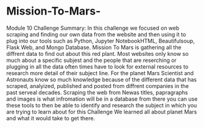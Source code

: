 # Mission-To-Mars-
Module 10 Challenge 
Summary: 
In this challenge we focused on web scraping and finding our own data from the website and then using it to plug into our tools such as Python, 
Jupyter NotebookHTML, Beautifulsoup, Flask Web, and Mongo Database. 
Mission To Mars is gathering all the diffrent data to find out about this red plant. Most websites only know so much about a specific subjest and the people that 
are reserching or plugging in all the data often times have to look for external resources to research more detail of their subject line. 
For the planet Mars Scientist and Astronauts know so much knowledge because of the different data that has scraped, analyized, published and posted from diffrent companies 
in the past serveal decades. Scraping the web from Newas titles, papragraphs and images is what infromation will be in a database from there you can use these tools
to then be able to identify and research the subject in which you are trying to learn about for this Challenge We learned all about planet Mars and what it would take to get there. 
